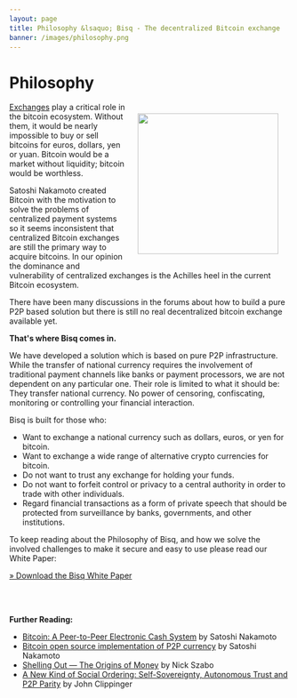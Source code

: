 ```yaml
---
layout: page
title: Philosophy &lsaquo; Bisq - The decentralized Bitcoin exchange
banner: /images/philosophy.png
---
```

# Philosophy

<a href="/docs/exchange/whitepaper"><img class="alignnone wp-image-80 size-full" style="float: right; padding: 20px;" src="/images/whitepaper-icon1.png" alt="" width="253" height="253" srcset="/images/whitepaper-icon1.png 253w, /images/whitepaper-icon1-150x150.png 150w, /images/whitepaper-icon1-250x250.png 250w" sizes="(max-width: 253px) 100vw, 253px"/></a>

[Exchanges][2] play a critical role in the bitcoin ecosystem. Without them, it would be nearly impossible to buy or sell bitcoins for euros, dollars, yen or yuan. Bitcoin would be a market without liquidity; bitcoin would be worthless.

Satoshi Nakamoto created Bitcoin with the motivation to solve the problems of centralized payment systems so it seems inconsistent that centralized Bitcoin exchanges are still the primary way to acquire bitcoins. In our opinion the dominance and vulnerability of centralized exchanges is the Achilles heel in the current Bitcoin ecosystem.

There have been many discussions in the forums about how to build a pure P2P based solution but there is still no real decentralized bitcoin exchange available yet.

**That's where Bisq comes in.**

We have developed a solution which is based on pure P2P infrastructure. While the transfer of national currency requires the involvement of traditional payment channels like banks or payment processors, we are not dependent on any particular one. Their role is limited to what it should be: They transfer national currency. No power of censoring, confiscating, monitoring or controlling your financial interaction.

Bisq is built for those who:

 - Want to exchange a national currency such as dollars, euros, or yen for bitcoin.
 - Want to exchange a wide range of alternative crypto currencies for bitcoin.
 - Do not want to trust any exchange for holding your funds.
 - Do not want to forfeit control or privacy to a central authority in order to trade with other individuals.
 - Regard financial transactions as a form of private speech that should be protected from surveillance by banks, governments, and other institutions.

To keep reading about the Philosophy of Bisq, and how we solve the involved challenges to make it secure and easy to use please read our White Paper:

[» Download the Bisq White Paper][3]

<br><br>

**Further Reading:**

 - [Bitcoin: A Peer-to-Peer Electronic Cash System](https://bitcoin.org/bitcoin.pdf) by Satoshi Nakamoto
 - [Bitcoin open source implementation of P2P currency](http://p2pfoundation.ning.com/forum/topics/bitcoin-open-source) by Satoshi Nakamoto
 - [Shelling Out &#8212; The Origins of Money](http://web.archive.org/web/20160921140955/http://szabo.best.vwh.net/shell.html) by Nick Szabo
 - [A New Kind of Social Ordering: Self-Sovereignty, Autonomous Trust and P2P Parity](https://idcubed.org/home_page_feature/white-paper-a-new-kind-of-social-ordering-self-sovereignty-autonomous-trust-and-p2p-parity/) by John Clippinger

[1]: /images/whitepaper-icon1.png
[2]: https://en.wikipedia.org/wiki/Bitcoin_exchange#List_of_Bitcoin_Exchanges
[3]: /docs/exchange/whitepaper

